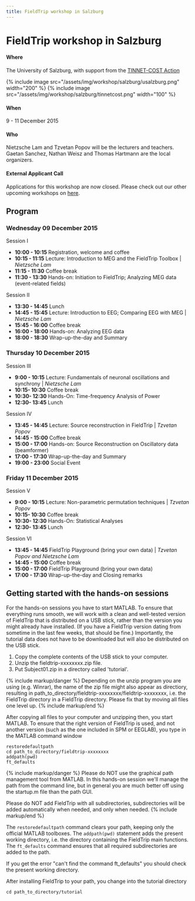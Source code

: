 ```yaml
---
title: FieldTrip workshop in Salzburg
---
```


# FieldTrip workshop in Salzburg

#### Where

The University of Salzburg, with support from the [TINNET-COST Action](http://tinnet.tinnitusresearch.net)

{% include image src="/assets/img/workshop/salzburg/usalzburg.png" width="200" %}
{% include image src="/assets/img/workshop/salzburg/tinnetcost.png" width="100" %}

#### When

9 - 11 December 2015

#### Who

Nietzsche Lam and Tzvetan Popov will be the lecturers and teachers.
Gaetan Sanchez, Nathan Weisz and Thomas Hartmann are the local organizers.

#### External Applicant Call

Applications for this workshop are now closed. Please check out our other upcoming workshops on [here](http://fieldtriptoolbox.org/workshop).

## Program

### Wednesday 09 December 2015

Session I

- **10:00 - 10:15** Registration, welcome and coffee
- **10:15 - 11:15** Lecture: Introduction to MEG and the FieldTrip Toolbox | _Nietzsche Lam_
- **11:15 - 11:30** Coffee break
- **11:30 - 13:30** Hands-on: Initiation to FieldTrip; Analyzing MEG data (event-related fields)

Session II

- **13:30 - 14:45** Lunch
- **14:45 - 15:45** Lecture: Introduction to EEG; Comparing EEG with MEG | _Nietzsche Lam_
- **15:45 - 16:00** Coffee break
- **16:00 - 18:00** Hands-on: Analyzing EEG data
- **18:00 - 18:30** Wrap-up-the-day and Summary

### Thursday 10 December 2015

Session III

- **9:00 - 10:15** Lecture: Fundamentals of neuronal oscillations and synchrony | _Nietzsche Lam_
- **10:15- 10:30** Coffee break
- **10:30- 12:30** Hands-On: Time-frequency Analysis of Power
- **12:30- 13:45** Lunch

Session IV

- **13:45 - 14:45** Lecture: Source reconstruction in FieldTrip | _Tzvetan Popov_
- **14:45 - 15:00** Coffee break
- **15:00 - 17:00** Hands-on: Source Reconstruction on Oscillatory data (beamformer)
- **17:00 - 17:30** Wrap-up-the-day and Summary
- **19:00 - 23:00** Social Event

### Friday 11 December 2015

Session V

- **9:00 - 10:15** Lecture: Non-parametric permutation techniques | _Tzvetan Popov_
- **10:15- 10:30** Coffee break
- **10:30- 12:30** Hands-On: Statistical Analyses
- **12:30- 13:45** Lunch

Session VI

- **13:45 - 14:45** FieldTrip Playground (bring your own data) | _Tzvetan Popov and Nietzsche Lam_
- **14:45 - 15:00** Coffee break
- **15:00 - 17:00** FieldTrip Playground (bring your own data)
- **17:00 - 17:30** Wrap-up-the-day and Closing remarks

## Getting started with the hands-on sessions

For the hands-on sessions you have to start MATLAB. To ensure that everything runs smooth, we will work with a clean and well-tested version of FieldTrip that is distributed on a USB stick, rather than the version you might already have installed. (If you have a FieldTrip version dating from sometime in the last few weeks, that should be fine.) Importantly, the tutorial data does not have to be downloaded but will also be distributed on the USB stick.

1.  Copy the complete contents of the USB stick to your computer.
2.  Unzip the fieldtrip-xxxxxxxx.zip file.
3.  Put Subject01.zip in a directory called 'tutorial'.

{% include markup/danger %}
Depending on the unzip program you are using (e.g. Winrar), the name of the zip file might also appear as directiory, resulting in path_to_directory/fieldtrip-xxxxxxxx/fieldtrip-xxxxxxxx, i.e. the FieldTrip directory in a FieldTrip directory. Please fix that by moving all files one level up.
{% include markup/end %}

After copying all files to your computer and unzipping then, you start MATLAB. To ensure that the right version of FieldTrip is used, and not another version (such as the one included in SPM or EEGLAB), you type in the MATLAB command window

    restoredefaultpath
    cd path_to_directory/fieldtrip-xxxxxxxx
    addpath(pwd)
    ft_defaults

{% include markup/danger %}
Please do NOT use the graphical path management tool from MATLAB. In this hands-on session we'll manage the path from the command line, but in general you are much better off using the startup.m file than the path GUI.

Please do NOT add FieldTrip with all subdirectories, subdirectories will be added automatically when needed, and only when needed.
{% include markup/end %}

The `restoredefaultpath` command clears your path, keeping only the official MATLAB toolboxes. The `addpath(pwd)` statement adds the present working directory, i.e. the directory containing the FieldTrip main functions. The `ft_defaults` command ensures that all required subdirectories are added to the path.

If you get the error "can't find the command ft_defaults" you should check the present working directory.

After installing FieldTrip to your path, you change into the tutorial directory

    cd path_to_directory/tutorial
